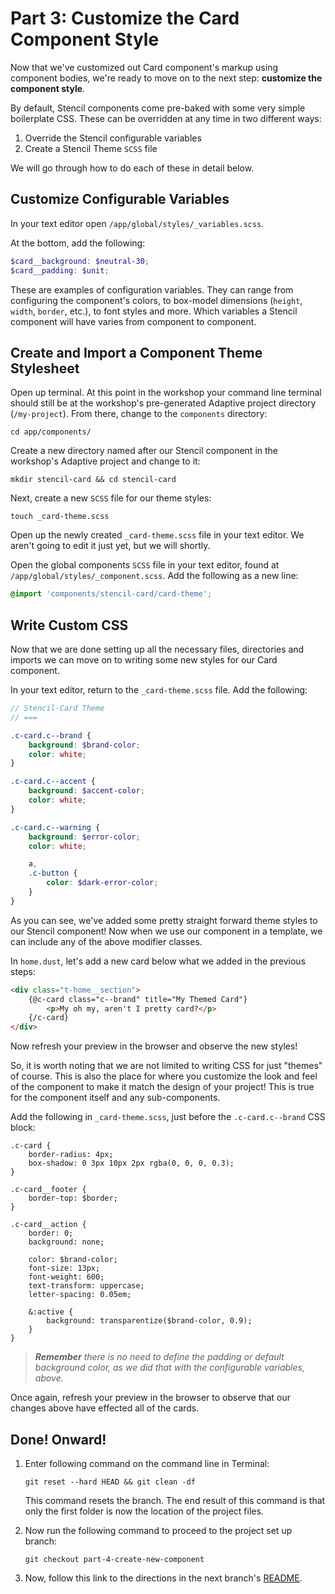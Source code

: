 # Part 3: Customize the Card Component Style

Now that we've customized out Card component's markup using component bodies, we're ready to move on to the next step: __customize the component style__.

By default, Stencil components come pre-baked with some very simple boilerplate CSS. These can be overridden at any time in two different ways:

1. Override the Stencil configurable variables
2. Create a Stencil Theme `SCSS` file

We will go through how to do each of these in detail below.


## Customize Configurable Variables

In your text editor open `/app/global/styles/_variables.scss`.

At the bottom, add the following:

```scss
$card__background: $neutral-30;
$card__padding: $unit;
```

These are examples of configuration variables. They can range from configuring the component's colors, to box-model dimensions (`height`, `width`, `border`, etc.), to font styles and more. Which variables a Stencil component will have varies from component to component.


## Create and Import a Component Theme Stylesheet

Open up terminal. At this point in the workshop your command line terminal should still be at the workshop's pre-generated Adaptive project directory (`/my-project`). From there, change to the `components` directory:

```
cd app/components/
```

Create a new directory named after our Stencil component in the workshop's Adaptive project and change to it:

```
mkdir stencil-card && cd stencil-card
```

Next, create a new `SCSS` file for our theme styles:

```
touch _card-theme.scss
```

Open up the newly created `_card-theme.scss` file in your text editor. We aren't going to edit it just yet, but we will shortly.

Open the global components `SCSS` file in your text editor, found at `/app/global/styles/_component.scss`. Add the following as a new line:

```scss
@import 'components/stencil-card/card-theme';
```


## Write Custom CSS

Now that we are done setting up all the necessary files, directories and imports we can move on to writing some new styles for our Card component.

In your text editor, return to the `_card-theme.scss` file. Add the following:

```scss
// Stencil-Card Theme
// ===

.c-card.c--brand {
    background: $brand-color;
    color: white;
}

.c-card.c--accent {
    background: $accent-color;
    color: white;
}

.c-card.c--warning {
    background: $error-color;
    color: white;

    a,
    .c-button {
        color: $dark-error-color;
    }
}
```

As you can see, we've added some pretty straight forward theme styles to our Stencil component! Now when we use our component in a template, we can include any of the above modifier classes.

In `home.dust`, let's add a new card below what we added in the previous steps:

```html
<div class="t-home__section">
    {@c-card class="c--brand" title="My Themed Card"}
        <p>My oh my, aren't I pretty card?</p>
    {/c-card}
</div>
```

Now refresh your preview in the browser and observe the new styles!

So, it is worth noting that we are not limited to writing CSS for just "themes" of course. This is also the place for where you customize the look and feel of the component to make it match the design of your project! This is true for the component itself and any sub-components.

Add the following in `_card-theme.scss`, just before the `.c-card.c--brand` CSS block:

```
.c-card {
    border-radius: 4px;
    box-shadow: 0 3px 10px 2px rgba(0, 0, 0, 0.3);
}

.c-card__footer {
    border-top: $border;
}

.c-card__action {
    border: 0;
    background: none;

    color: $brand-color;
    font-size: 13px;
    font-weight: 600;
    text-transform: uppercase;
    letter-spacing: 0.05em;

    &:active {
        background: transparentize($brand-color, 0.9);
    }
}
```

> _**Remember** there is no need to define the padding or default background color, as we did that with the configurable variables, above._

Once again, refresh your preview in the browser to observe that our changes above have effected all of the cards.


## Done! Onward!

1. Enter following command on the command line in Terminal:

    ```
    git reset --hard HEAD && git clean -df 
    ```
    
    This command resets the branch. The end result of this command is that only the first folder is now the location of the project files.

2. Now run the following command to proceed to the project set up branch:

    ```
    git checkout part-4-create-new-component
    ```

2. Now, follow this link to the directions in the next branch's [README](https://github.com/mobify/workshop--adaptivejs-components/blob/part-4-create-new-component/README.md).
